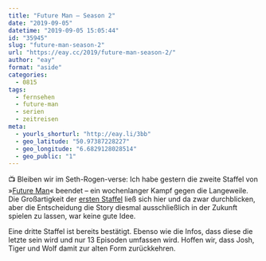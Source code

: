 ```yaml
---
title: "Future Man – Season 2"
date: "2019-09-05"
datetime: "2019-09-05 15:05:44"
id: "35945"
slug: "future-man-season-2"
url: "https://eay.cc/2019/future-man-season-2/"
author: "eay"
format: "aside"
categories:
  - 0815
tags:
  - fernsehen
  - future-man
  - serien
  - zeitreisen
meta:
  - yourls_shorturl: "http://eay.li/3bb"
  - geo_latitude: "50.97387228227"
  - geo_longitude: "6.6829128028514"
  - geo_public: "1"
---
```


📺 Bleiben wir im Seth-Rogen-verse: Ich habe gestern die zweite Staffel von »[Future Man](http://www.imdb.com/title/tt4975856/)« beendet – ein wochenlanger Kampf gegen die Langeweile. Die Großartigkeit der [ersten Staffel](https://eay.cc/2018/future-man-season-1/) ließ sich hier und da zwar durchblicken, aber die Entscheidung die Story diesmal ausschließlich in der Zukunft spielen zu lassen, war keine gute Idee.

Eine dritte Staffel ist bereits bestätigt. Ebenso wie die Infos, dass diese die letzte sein wird und nur 13 Episoden umfassen wird. Hoffen wir, dass Josh, Tiger und Wolf damit zur alten Form zurückkehren.
